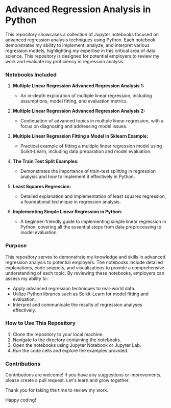 # Advanced Regression Analysis in Python

This repository showcases a collection of Jupyter notebooks focused on advanced regression analysis techniques using Python. Each notebook demonstrates my ability to implement, analyze, and interpret various regression models, highlighting my expertise in this critical area of data science. This repository is designed for potential employers to review my work and evaluate my proficiency in regression analysis.

### Notebooks Included

1. **Multiple Linear Regression Advanced Regression Analysis 1:**
   - An in-depth exploration of multiple linear regression, including assumptions, model fitting, and evaluation metrics.
   
2. **Multiple Linear Regression Advanced Regression Analysis 2:**
   - Continuation of advanced topics in multiple linear regression, with a focus on diagnosing and addressing model issues.
   
3. **Multiple Linear Regression Fitting a Model in Sklearn Example:**
   - Practical example of fitting a multiple linear regression model using Scikit-Learn, including data preparation and model evaluation.
   
4. **The Train Test Split Examples:**
   - Demonstrates the importance of train-test splitting in regression analysis and how to implement it effectively in Python.
   
5. **Least Squares Regression:**
   - Detailed explanation and implementation of least squares regression, a foundational technique in regression analysis.
   
6. **Implementing Simple Linear Regression in Python:**
   - A beginner-friendly guide to implementing simple linear regression in Python, covering all the essential steps from data preprocessing to model evaluation.

### Purpose

This repository serves to demonstrate my knowledge and skills in advanced regression analysis to potential employers. The notebooks include detailed explanations, code snippets, and visualizations to provide a comprehensive understanding of each topic. By reviewing these notebooks, employers can assess my ability to:

- Apply advanced regression techniques to real-world data.
- Utilize Python libraries such as Scikit-Learn for model fitting and evaluation.
- Interpret and communicate the results of regression analyses effectively.

### How to Use This Repository

1. Clone the repository to your local machine.
2. Navigate to the directory containing the notebooks.
3. Open the notebooks using Jupyter Notebook or Jupyter Lab.
4. Run the code cells and explore the examples provided.

### Contributions

Contributions are welcome! If you have any suggestions or improvements, please create a pull request. Let's learn and grow together.

Thank you for taking the time to review my work.

Happy coding!
